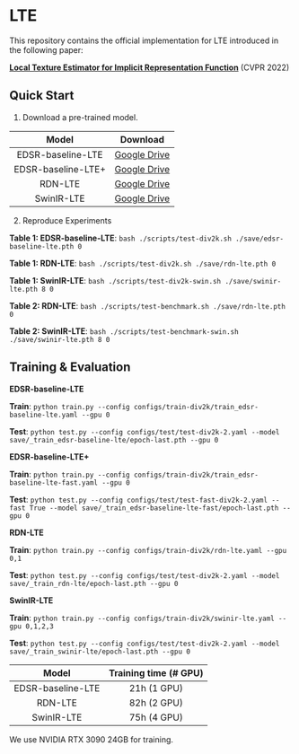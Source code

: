 # LTE
This repository contains the official implementation for LTE introduced in the following paper:

[**Local Texture Estimator for Implicit Representation Function**](https://arxiv.org/abs/2111.08918) (CVPR 2022)


## Quick Start

1. Download a pre-trained model.

Model|Download
:-:|:-:
EDSR-baseline-LTE|[Google Drive](https://drive.google.com/file/d/108-wQJOTR41JNn_2Q-5X4p07DvgrBNSB/view?usp=sharing)
EDSR-baseline-LTE+|[Google Drive](https://drive.google.com/file/d/1k_BWZWC4tvWA0WouViHAicdTg0pHBp-W/view?usp=sharing)
RDN-LTE|[Google Drive](https://drive.google.com/file/d/1fdj5cvSopIqFi74x9rofPP9O_2HfSp7K/view?usp=sharing)
SwinIR-LTE|[Google Drive](https://drive.google.com/file/d/1DnrL86pUKwRXNLOxoK_GJdrP6IZ3y9nH/view?usp=sharing)

2. Reproduce Experiments

**Table 1: EDSR-baseline-LTE**: `bash ./scripts/test-div2k.sh ./save/edsr-baseline-lte.pth 0`

**Table 1: RDN-LTE**: `bash ./scripts/test-div2k.sh ./save/rdn-lte.pth 0`

**Table 1: SwinIR-LTE**: `bash ./scripts/test-div2k-swin.sh ./save/swinir-lte.pth 8 0`

**Table 2: RDN-LTE**: `bash ./scripts/test-benchmark.sh ./save/rdn-lte.pth 0`

**Table 2: SwinIR-LTE**: `bash ./scripts/test-benchmark-swin.sh ./save/swinir-lte.pth 8 0`

## Training & Evaluation

**EDSR-baseline-LTE**

**Train**: `python train.py --config configs/train-div2k/train_edsr-baseline-lte.yaml --gpu 0`

**Test**: `python test.py --config configs/test/test-div2k-2.yaml --model save/_train_edsr-baseline-lte/epoch-last.pth --gpu 0`

**EDSR-baseline-LTE+**

**Train**: `python train.py --config configs/train-div2k/train_edsr-baseline-lte-fast.yaml --gpu 0`

**Test**: `python test.py --config configs/test/test-fast-div2k-2.yaml --fast True --model save/_train_edsr-baseline-lte-fast/epoch-last.pth --gpu 0`

**RDN-LTE**

**Train**: `python train.py --config configs/train-div2k/rdn-lte.yaml --gpu 0,1`

**Test**: `python test.py --config configs/test/test-div2k-2.yaml --model save/_train_rdn-lte/epoch-last.pth --gpu 0`

**SwinIR-LTE**

**Train**: `python train.py --config configs/train-div2k/swinir-lte.yaml --gpu 0,1,2,3`

**Test**: `python test.py --config configs/test/test-div2k-2.yaml --model save/_train_swinir-lte/epoch-last.pth --gpu 0`

Model|Training time (# GPU)
:-:|:-:
EDSR-baseline-LTE|21h (1 GPU)
RDN-LTE|82h (2 GPU)
SwinIR-LTE|75h (4 GPU)

We use NVIDIA RTX 3090 24GB for training.